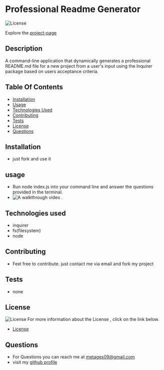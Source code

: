 
# Professional Readme Generator

![License](https://img.shields.io/badge/License-MIT-green.svg "License Badge")
 
Explore the [project-page](https://github.com/Mgithub89/Professional-README-Generator)

## Description
A command-line application that dynamically generates a professional README.md file  for a new project from a user's input using the Inquirer package based on users acceptance criteria. 

## Table Of Contents 
* [Installation](#Installation)
* [Usage](#Usage)
* [Technologies Used](#Technologies-Used)
* [Contributing](#Contributing)
* [Tests](#Tests)
* [License](#License)
* [Questions](#Questions)

## Installation
* just fork and use it

## usage
* Run  node index.js  into your command line and answer the questions provided in the terminal.
* ![A walkthrough video](https://drive.google.com/file/d/1L1sTxYiJ_P-TizOYZFdRJkgpt5PvxzTs/view) .



## Technologies used
* inquirer
* fs(filesystem)
* node

## Contributing
* Feel free to contribute. just contact me via email and fork my project

## Tests
* none

## License 
 ![License](https://img.shields.io/badge/License-MIT-green.svg "License Badge")
 For more information about the License , click on the link below.
 * [License](https://opensource.org/licenses/MIT)

## Questions
* For Questions you can reach me at [metages09@gmail.com](mailto:metages09@gmail.com)
* visit my [github profile](https://github.com/Mgithub89)
        